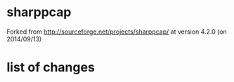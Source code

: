 sharppcap
=========

Forked from http://sourceforge.net/projects/sharppcap/ at version 4.2.0 (on 2014/09/13)

list of changes
===============
